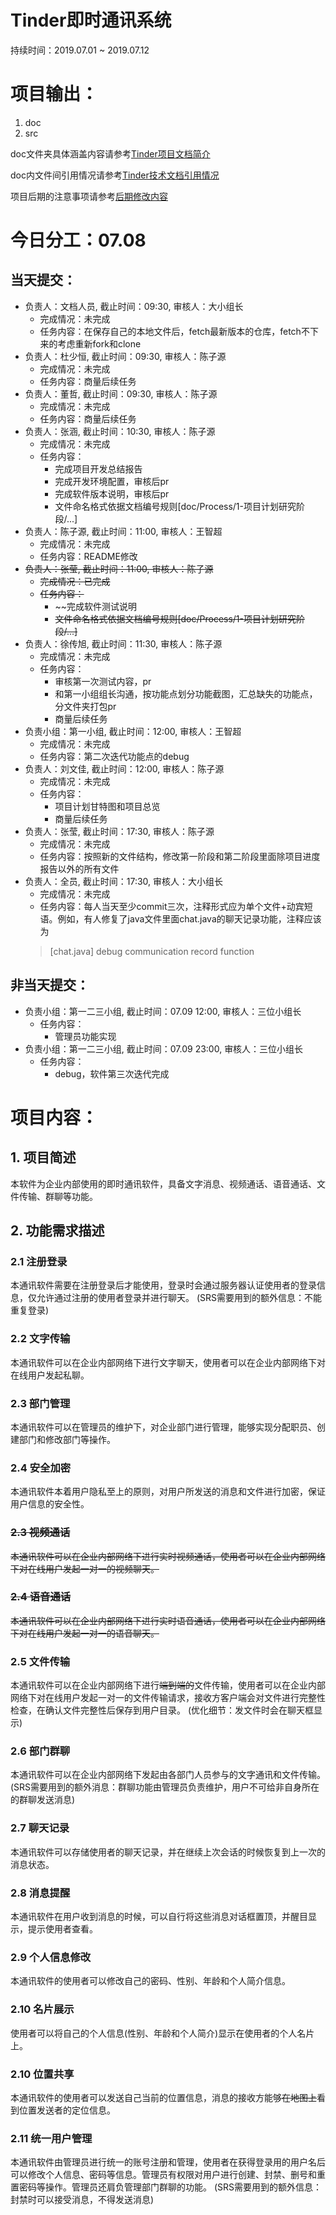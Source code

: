 # Tinder即时通讯系统

持续时间：2019.07.01 ~ 2019.07.12

# 项目输出：
1. doc
2. src

doc文件夹具体涵盖内容请参考[Tinder项目文档简介](dev_doc/Management/文件结构.txt)

doc内文件间引用情况请参考[Tinder技术文档引用情况](dev_doc/Management/文件引用.txt)

项目后期的注意事项请参考[后期修改内容](dev_doc/Management/注意事项.txt)

# 今日分工：07.08

## 当天提交：
- 负责人：文档人员, 截止时间：09:30, 审核人：大小组长
    - 完成情况：未完成
    - 任务内容：在保存自己的本地文件后，fetch最新版本的仓库，fetch不下来的考虑重新fork和clone
- 负责人：杜少恒, 截止时间：09:30, 审核人：陈子源
    - 完成情况：未完成
    - 任务内容：商量后续任务
- 负责人：董哲, 截止时间：09:30, 审核人：陈子源
    - 完成情况：未完成
    - 任务内容：商量后续任务
- 负责人：张涵, 截止时间：10:30, 审核人：陈子源
    - 完成情况：未完成
    - 任务内容：
        - 完成项目开发总结报告
        - 完成开发环境配置，审核后pr
        - 完成软件版本说明，审核后pr
        - 文件命名格式依据文档编号规则[doc/Process/1-项目计划研究阶段/...]
- 负责人：陈子源, 截止时间：11:00, 审核人：王智超
    - 完成情况：未完成
    - 任务内容：README修改
- ~~负责人：张莹, 截止时间：11:00, 审核人：陈子源~~
    - ~~完成情况：已完成~~
    - ~~任务内容：~~
        - ~~完成软件测试说明
        - ~~文件命名格式依据文档编号规则[doc/Process/1-项目计划研究阶段/...]~~
- 负责人：徐传旭, 截止时间：11:30, 审核人：陈子源
    - 完成情况：未完成
    - 任务内容：
        - 审核第一次测试内容，pr
        - 和第一小组组长沟通，按功能点划分功能截图，汇总缺失的功能点，分文件夹打包pr
        - 商量后续任务
- 负责小组：第一小组, 截止时间：12:00, 审核人：王智超
    - 完成情况：未完成
    - 任务内容：第二次迭代功能点的debug
- 负责人：刘文佳, 截止时间：12:00, 审核人：陈子源
    - 完成情况：未完成
    - 任务内容：
        - 项目计划甘特图和项目总览
        - 商量后续任务
- 负责人：张莹, 截止时间：17:30, 审核人：陈子源
    - 完成情况：未完成
    - 任务内容：按照新的文件结构，修改第一阶段和第二阶段里面除项目进度报告以外的所有文件
- 负责人：全员, 截止时间：17:30, 审核人：大小组长
    - 完成情况：未完成
    - 任务内容：每人当天至少commit三次，注释形式应为单个文件+动宾短语。例如，有人修复了java文件里面chat.java的聊天记录功能，注释应该为
    >[chat.java] debug communication record function

## 非当天提交：
- 负责小组：第一二三小组, 截止时间：07.09 12:00, 审核人：三位小组长
    - 任务内容：
        - 管理员功能实现
- 负责小组：第一二三小组, 截止时间：07.09 23:00, 审核人：三位小组长
    - 任务内容：
        - debug，软件第三次迭代完成

# 项目内容：

## 1. 项目简述
本软件为企业内部使用的即时通讯软件，具备文字消息、视频通话、语音通话、文件传输、群聊等功能。

## 2. 功能需求描述
### 2.1 注册登录
本通讯软件需要在注册登录后才能使用，登录时会通过服务器认证使用者的登录信息，仅允许通过注册的使用者登录并进行聊天。
(SRS需要用到的额外信息：不能重复登录)
### 2.2 文字传输
本通讯软件可以在企业内部网络下进行文字聊天，使用者可以在企业内部网络下对在线用户发起私聊。
### 2.3 部门管理
本通讯软件可以在管理员的维护下，对企业部门进行管理，能够实现分配职员、创建部门和修改部门等操作。
### 2.4 安全加密
本通讯软件本着用户隐私至上的原则，对用户所发送的消息和文件进行加密，保证用户信息的安全性。
### ~~2.3 视频通话~~
~~本通讯软件可以在企业内部网络下进行实时视频通话，使用者可以在企业内部网络下对在线用户发起一对一的视频聊天。~~
### ~~2.4 语音通话~~
~~本通讯软件可以在企业内部网络下进行实时语音通话，使用者可以在企业内部网络下对在线用户发起一对一的语音聊天。~~
### 2.5 文件传输
本通讯软件可以在企业内部网络下进行~~端到端的~~文件传输，使用者可以在企业内部网络下对在线用户发起一对一的文件传输请求，接收方客户端会对文件进行完整性检查，在确认文件完整性后保存到用户目录。
(优化细节：发文件时会在聊天框显示)
### 2.6 部门群聊
本通讯软件可以在企业内部网络下发起由各部门人员参与的文字通讯和文件传输。
(SRS需要用到的额外消息：群聊功能由管理员负责维护，用户不可给非自身所在的群聊发送消息)
### 2.7 聊天记录
本通讯软件可以存储使用者的聊天记录，并在继续上次会话的时候恢复到上一次的消息状态。
### 2.8 消息提醒
本通讯软件在用户收到消息的时候，可以自行将这些消息对话框置顶，并醒目显示，提示使用者查看。
### 2.9 个人信息修改
本通讯软件的使用者可以修改自己的密码、性别、年龄和个人简介信息。
### 2.10 名片展示
使用者可以将自己的个人信息(性别、年龄和个人简介)显示在使用者的个人名片上。
### 2.10 位置共享
本通讯软件的使用者可以发送自己当前的位置信息，消息的接收方能够~~在地图上~~看到位置发送者的定位信息。
### 2.11 统一用户管理
本通讯软件由管理员进行统一的账号注册和管理，使用者在获得登录用的用户名后可以修改个人信息、密码等信息。管理员有权限对用户进行创建、封禁、删号和重置密码等操作。管理员还肩负管理部门群聊的功能。
(SRS需要用到的额外信息：封禁时可以接受消息，不得发送消息)


